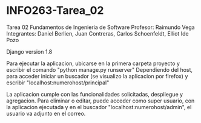 # INFO263-Tarea_02

Tarea 02 Fundamentos de Ingenieria de Software
Profesor: Raimundo Vega
Integrantes: Daniel Berlien, Juan Contreras, Carlos Schoenfeldt, Elliot Ide Pozo

Django version 1.8

Para ejecutar la aplicacion, ubicarse en la primera carpeta proyecto y escribir el comando "python manage.py runserver"
Dependiendo del host, para acceder iniciar un buscador (se visualizo la aplicacion por firefox) y escribir "localhost:numerohost/principal"

La aplicacion cumple con las funcionalidades solicitadas, despliegue y agregacion.
Para eliminar o editar, puede acceder como super usuario, con la aplicacion ejecutada y en el buscador "localhost:numerohost/admin", el usuario va adjunto en el correo.
